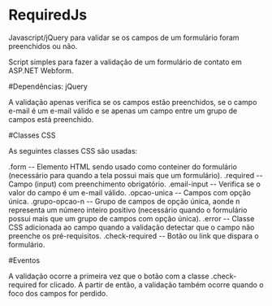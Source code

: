 # RequiredJs
Javascript/jQuery para validar se os campos de um formulário foram preenchidos ou não.

Script simples para fazer a validação de um formulário de contato em ASP.NET Webform. 

#Dependências:
jQuery

A validação apenas verifica se os campos estão preenchidos, se o campo e-mail é um e-mail válido e se apenas um campo entre um grupo de campos está preenchido.

#Classes CSS

As seguintes classes CSS são usadas:

.form             -- Elemento HTML sendo usado como conteiner do formulário (necessário para quando a tela possui mais que um formulário).
.required         -- Campo (input) com preenchimento obrigatório.
.email-input      -- Verifica se o valor do campo é um e-mail válido.
.opcao-unica      -- Campos com opção única.
.grupo-opcao-n    -- Grupo de campos de opção única, aonde n representa um número inteiro positivo (necessário quando o formulário possui mais que um grupo de campos com opção única).
.error            -- Classe CSS adicionada ao campo quando a validação detectar que o campo não preenche os pré-requisitos.
.check-required   -- Botão ou link que dispara o formulário.

#Eventos

A validação ocorre a primeira vez que o botão com a classe .check-required for clicado. A partir de então, a validação também ocorre quando o foco dos campos for perdido.

